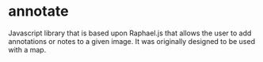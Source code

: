annotate
========
Javascript library that is based upon Raphael.js that allows the user to add annotations or notes to a given image. It was originally designed to be used with a map.
